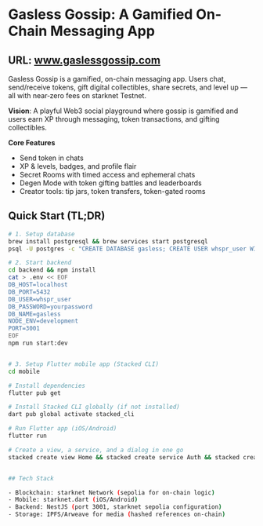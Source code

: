 # Gasless Gossip: A Gamified On-Chain Messaging App

## URL: www.gaslessgossip.com

Gasless Gossip is a gamified, on-chain messaging app. Users chat, send/receive tokens, gift digital collectibles, share secrets, and level up — all with near‑zero fees on starknet Testnet.

**Vision**: A playful Web3 social playground where gossip is gamified and users earn XP through messaging, token transactions, and gifting collectibles.

**Core Features**
- Send token in chats 
- XP & levels, badges, and profile flair
- Secret Rooms with timed access and ephemeral chats
- Degen Mode with token gifting battles and leaderboards
- Creator tools: tip jars, token transfers, token-gated rooms


## Quick Start (TL;DR)

```bash
# 1. Setup database
brew install postgresql && brew services start postgresql
psql -U postgres -c "CREATE DATABASE gasless; CREATE USER whspr_user WITH PASSWORD 'yourpassword'; GRANT ALL PRIVILEGES ON DATABASE gasless TO whspr_user;"

# 2. Start backend
cd backend && npm install
cat > .env << EOF
DB_HOST=localhost
DB_PORT=5432
DB_USER=whspr_user
DB_PASSWORD=yourpassword
DB_NAME=gasless
NODE_ENV=development
PORT=3001
EOF
npm run start:dev


# 3. Setup Flutter mobile app (Stacked CLI)
cd mobile

# Install dependencies
flutter pub get

# Install Stacked CLI globally (if not installed)
dart pub global activate stacked_cli

# Run Flutter app (iOS/Android)
flutter run

# Create a view, a service, and a dialog in one go
stacked create view Home && stacked create service Auth && stacked create dialog Confirm


## Tech Stack

- Blockchain: starknet Network (sepolia for on-chain logic)
- Mobile: starknet.dart (iOS/Android)
- Backend: NestJS (port 3001, starknet sepolia configuration)
- Storage: IPFS/Arweave for media (hashed references on-chain)